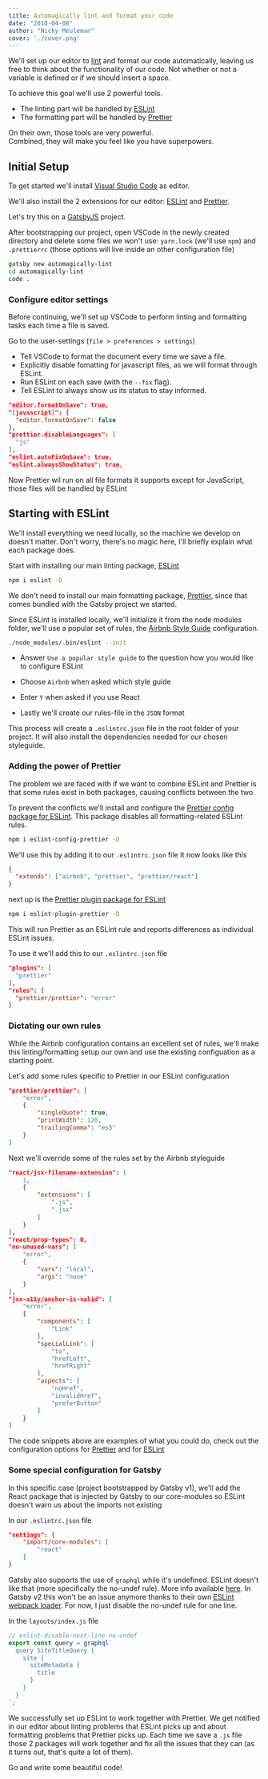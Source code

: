 ```yaml
---
title: Automagically lint and format your code
date: "2018-04-08"
author: "Nicky Meuleman"
cover: './cover.png'
---
```


We'll set up our editor to [lint](<https://en.wikipedia.org/wiki/Lint_(software)>) and format our code automatically, leaving us free to think about the functionality of our code. Not whether or not a variable is defined or if we should insert a space.

To achieve this goal we'll use 2 powerful tools.

* The linting part will be handled by [ESLint](https://eslint.org/)
* The formatting part will be handled by [Prettier](https://prettier.io/)

On their own, those tools are very powerful.  
Combined, they will make you feel like you have superpowers.

## Initial Setup

To get started we'll install [Visual Studio Code](https://code.visualstudio.com/) as editor.

We'll also install the 2 extensions for our editor:
[ESLint](https://marketplace.visualstudio.com/items?itemName=dbaeumer.vscode-eslint) and [Prettier](https://marketplace.visualstudio.com/items?itemName=esbenp.prettier-vscode).

Let's try this on a [GatsbyJS](https://www.gatsbyjs.org/) project.

After bootstrapping our project, open VSCode in the newly created directory and delete some files we won't use: `yarn.lock` (we'll use `npm`) and `.prettierrc` (those options will live inside an other configuration file)

```sh
gatsby new automagically-lint
cd automagically-lint
code .
```

### Configure editor settings

Before continuing, we'll set up VSCode to perform linting and formatting tasks each time a file is saved.

Go to the user-settings (`file > preferences > settings`)

* Tell VSCode to format the document every time we save a file.
* Explicitly disable fomatting for javascript files, as we will format through ESLint.
* Run ESLint on each save (with the `--fix` flag).
* Tell ESLint to always show us its status to stay informed.

```json
"editor.formatOnSave": true,
"[javascript]": {
  "editor.formatOnSave": false
},
"prettier.disableLanguages": [
  "js"
],
"eslint.autoFixOnSave": true,
"eslint.alwaysShowStatus": true,
```

Now Prettier wil run on all file formats it supports except for JavaScript, those files will be handled by ESLint

## Starting with ESLint

We'll install everything we need locally, so the machine we develop on doesn't matter. Don't worry, there's no magic here, I'll briefly explain what each package does.

Start with installing our main linting package, [ESLint](https://www.npmjs.com/package/eslint)

```sh
npm i eslint -D
```

We don't need to install our main formatting package, [Prettier](https://www.npmjs.com/package/prettier), since that comes bundled with the Gatsby project we started.

Since ESLint is installed locally, we'll initialize it from the node modules folder, we'll use a popular set of rules, the [Airbnb Style Guide](https://github.com/airbnb/javascript) configuration.

```sh
./node_modules/.bin/eslint --init
```

* Answer `Use a popular style guide` to the question how you would like to configure ESLint

* Choose `Airbnb` when asked which style guide

* Enter `Y` when asked if you use React

* Lastly we'll create our rules-file in the `JSON` format

This process will create a `.eslintrc.json` file in the root folder of your project. It will also install the dependencies needed for our chosen styleguide.

### Adding the power of Prettier

The problem we are faced with if we want to combine ESLint and Prettier is that some rules exist in both packages, causing conflicts between the two.

To prevent the conflicts we'll install and configure the [Prettier config package for ESLint](https://github.com/prettier/eslint-config-prettier).
This package disables all formatting-related ESLint rules.

```sh
npm i eslint-config-prettier -D
```

We'll use this by adding it to our `.eslintrc.json` file
It now looks like this

```json
{
  "extends": ["airbnb", "prettier", "prettier/react"]
}
```

next up is the [Prettier plugin package for ESLint](https://github.com/prettier/eslint-plugin-prettier)

```sh
npm i eslint-plugin-prettier -D
```

This will run Prettier as an ESLint rule and reports differences as individual ESLint issues.

To use it we'll add this to our `.eslintrc.json` file

```json
"plugins": [
  "prettier"
],
"rules": {
  "prettier/prettier": "error"
}
```

### Dictating our own rules

While the Airbnb configuration contains an excellent set of rules, we'll make this linting/formatting setup our own and use the existing configuation as a starting point.

Let's add some rules specific to Prettier in our ESLint configuration

```json
"prettier/prettier": [
    "error",
    {
        "singleQuote": true,
        "printWidth": 120,
        "trailingComma": "es5"
    }
]
```

Next we'll override some of the rules set by the Airbnb styleguide

```json
"react/jsx-filename-extension": [
    1,
    {
        "extensions": [
            ".js",
            ".jsx"
        ]
    }
],
"react/prop-types": 0,
"no-unused-vars": [
    "error",
    {
        "vars": "local",
        "args": "none"
    }
],
"jsx-a11y/anchor-is-valid": [
    "error",
    {
        "components": [
            "Link"
        ],
        "specialLink": [
            "to",
            "hrefLeft",
            "hrefRight"
        ],
        "aspects": [
            "noHref",
            "invalidHref",
            "preferButton"
        ]
    }
]
```

The code snippets above are examples of what you could do, check out the configuration options for [Prettier](https://prettier.io/docs/en/options.html) and for [ESLint](https://eslint.org/docs/user-guide/configuring)

### Some special configuration for Gatsby

In this specific case (project bootstrapped by Gatsby v1), we'll add the React package that is injected by Gatsby to our core-modules so ESLint doesn't warn us about the imports not existing

In our `.eslintrc.json` file

```json
"settings": {
    "import/core-modules": [
        "react"
    ]
}
```

Gatsby also supports the use of `graphql` while it's undefined. ESLint doesn't like that (more specifically the no-undef rule).
More info available [here](https://www.gatsbyjs.org/tutorial/part-four/#wait--where-did-the-graphql-tag-come-from).
In Gatsby v2 this won't be an issue anymore thanks to their own [ESLint webpack loader](https://github.com/gatsbyjs/gatsby/pull/4893).
For now, I just disable the no-undef rule for one line.

In the `layouts/index.js` file

```js
// eslint-disable-next-line no-undef
export const query = graphql`
  query SiteTitleQuery {
    site {
      siteMetadata {
        title
      }
    }
  }
`;
```

We successfully set up ESLint to work together with Prettier.
We get notified in our editor about linting problems that ESLint picks up and about formatting problems that Prettier picks up.
Each time we save a `.js` file those 2 packages will work together and fix all the issues that they can (as it turns out, that's quite a lot of them).

Go and write some beautiful code!
